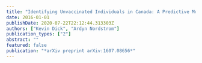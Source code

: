 ```yaml
---
title: "Identifying Unvaccinated Individuals in Canada: A Predictive Model"
date: 2016-01-01
publishDate: 2020-07-22T22:12:44.313303Z
authors: ["Kevin Dick", "Ardyn Nordstrom"]
publication_types: ["2"]
abstract: ""
featured: false
publication: "*arXiv preprint arXiv:1607.08656*"
---
```


